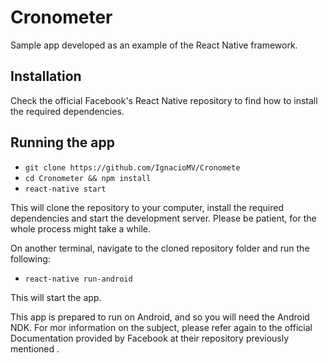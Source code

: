 # Cronometer

Sample app developed as an example of the React Native framework.

## Installation
Check the official Facebook's React Native repository to find how to install the required dependencies.

## Running the app
* `git clone https://github.com/IgnacioMV/Cronomete`
* `cd Cronometer && npm install`
* `react-native start`

This will clone the repository to your computer, install the required dependencies and start the development server. Please be patient, for the whole process might take a while.

On another terminal, navigate to the cloned repository folder and run the following:
* `react-native run-android`

This will start the app.

This app is prepared to run on Android, and so you will need the Android NDK. For mor information on the subject, please refer again to the official Documentation provided by Facebook at their repository previously mentioned .
